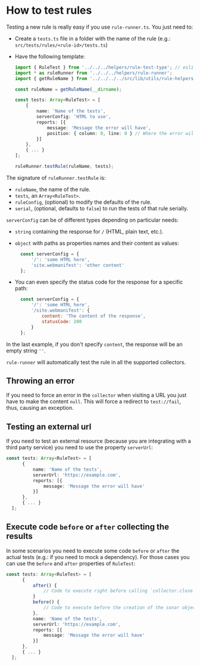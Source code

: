 # How to test rules

Testing a new rule is really easy if you use `rule-runner.ts`.
You just need to:

* Create a `tests.ts` file in a folder with the name of the rule
  (e.g.: `src/tests/rules/<rule-id>/tests.ts`)

* Have the following template:

  ```ts
  import { RuleTest } from '../../../helpers/rule-test-type'; // eslint-disable-line no-unused-vars
  import * as ruleRunner from '../../../helpers/rule-runner';
  import { getRuleName } from '../../../../src/lib/utils/rule-helpers';

  const ruleName = getRuleName(__dirname);

  const tests: Array<RuleTest> = [
      {
          name: 'Name of the tests',
          serverConfig: 'HTML to use',
          reports: [{
              message: 'Message the error will have',
              position: { column: 0, line: 0 } // Where the error will show.
          }]
      },
      { ... }
  ];

  ruleRunner.testRule(ruleName, tests);
  ```

The signature of `ruleRunner.testRule` is:

* `ruleName`, the name of the rule.
* `tests`, an `Array<RuleTest>`.
* `ruleConfig`, (optional) to modify the defaults of the rule.
* `serial`, (optional, defaults to `false`) to run the tests of that
  rule serially.

`serverConfig` can be of different types depending on particular needs:

* `string` containing the response for `/` (HTML, plain text, etc.).
* `object` with paths as properties names and their content as values:

  <!-- eslint-disable no-unused-vars -->

  ```js
    const serverConfig = {
        '/': 'some HTML here',
        'site.webmanifest': 'other content'
    };
  ```

* You can even specify the status code for the response for
  a specific path:

  <!-- eslint-disable no-unused-vars -->

  ```js
    const serverConfig = {
        '/': 'some HTML here',
        '/site.webmanifest': {
            content: 'The content of the response',
            statusCode: 200
        }
    };
  ```

In the last example, if you don't specify `content`, the response
will be an empty string `''`.

`rule-runner` will automatically test the rule in all the supported
collectors.

## Throwing an error

If you need to force an error in the `collector` when visiting a URL
you just have to make the content `null`. This will force a redirect
to `test://fail`, thus, causing an exception.

## Testing an external url

If you need to test an external resource (because you are integrating
with a third party service) you need to use the property `serverUrl`:

```ts
const tests: Array<RuleTest> = [
      {
          name: 'Name of the tests',
          serverUrl: 'https://example.com',
          reports: [{
              message: 'Message the error will have'
          }]
      },
      { ... }
  ];
```

## Execute code `before` or `after` collecting the results

In some scenarios you need to execute some code `before` or `after`
the actual tests (e.g.: if you need to mock a dependency). For those
cases you can use the `before` and `after` properties of `RuleTest`:

```ts
const tests: Array<RuleTest> = [
      {
          after() {
              // Code to execute right before calling `collector.close` goes here.
          }
          before() {
              // Code to execute before the creation of the sonar object here.
          },
          name: 'Name of the tests',
          serverUrl: 'https://example.com',
          reports: [{
              message: 'Message the error will have'
          }]
      },
      { ... }
  ];
```
